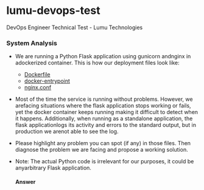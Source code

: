 # lumu-devops-test

DevOps Engineer Technical Test - Lumu Technologies

### System Analysis

- We are running a Python Flask application using ​gunicorn​ and ​nginx​ in adockerized container. This is how our deployment files look like:

    - [Dockerfile](./Dockerfile)
    - [docker-entrypoint](./docker-entrypoint.sh)
    - [nginx.conf](./nginx.conf) 

- Most of the time the service is running without problems. However, we arefacing situations where the flask application stops working or fails, yet the docker container keeps running making it difficult to detect when it happens. Additionally, when running as a standalone application, the flask applicationlogs its activity and errors to the standard output, but in production we arenot able to see the log.

- Please highlight any problem you can spot (if any) in those files. Then diagnose the problem we are facing and propose a working solution.

- Note: The actual Python code is irrelevant for our purposes, it could be anyarbitrary Flask application.


    #### Answer